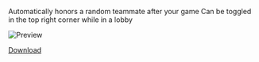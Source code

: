 Automatically honors a random teammate after your game
Can be toggled in the top right corner while in a lobby

![Preview](https://i.imgur.com/5cWD6kq.png)

[Download](<https://github.com/MashToolZ/PenguPlugins/releases/latest/download/AutoHonor.zip>)